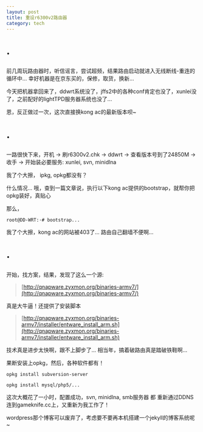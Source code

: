 ```yaml
---
layout: post
title: 重设r6300v2路由器
category: tech
---
```


# ·

前几周玩路由器时，听信谣言，尝试超频，结果路由启动就进入无线断线-重连的循环中...
幸好机器是在京东买的，保修，取货，换新...

今天把机器拿回来了，ddwrt系统没了，jffs2中的各种conf肯定也没了，xunlei没了，之前配好的lightTPD服务器系统也没了...

恩，反正做过一次，这次直接换kong ac的最新版本呗~

# ·

一路很快下来，开机 -> 刷r6300v2.chk -> ddwrt -> 查看版本号到了24850M -> 收手 -> 开始装必要服务: xunlei, svn, minidlna

我了个大擦， ipkg, opkg都没有？

什么情况... 哦，查到一篇文章说，执行以下kong ac提供的bootstrap，就帮你把opkg装好，真贴心

那么，

`
root@DD-WRT:·# bootstrap...
`

我了个大擦，kong ac的网站被403了... 路由自己翻墙不便啊...

# ·

开始，找方案，结果，发现了这么一个源:

> [http://qnapware.zyxmon.org/binaries-armv7/](http://qnapware.zyxmon.org/binaries-armv7/)

真是大牛逼！还提供了安装脚本

> [http://qnapware.zyxmon.org/binaries-armv7/installer/entware_install_arm.sh](http://qnapware.zyxmon.org/binaries-armv7/installer/entware_install_arm.sh)

技术真是进步太快啊，跟不上脚步了...  相当年，搞着破路由真是踏破铁鞋啊...

果断安装上opkg，然后，各种软件都有！

`
opkg install subversion-server
`

`
opkg install mysql/php5/...
`

这次大概花了一小时，配置成功，svn, minidlna, smb服务器 都 重新通过DDNS连到gameknife.cc上，又重新为我工作了！

wordpress那个博客可以废弃了，考虑要不要再本机搭建一个jekyll的博客系统呢~
